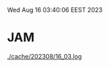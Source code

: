 Wed Aug 16 03:40:06 EEST 2023
# JAM
<a href='./cache/202308/16_03.log'>./cache/202308/16_03.log</a>
